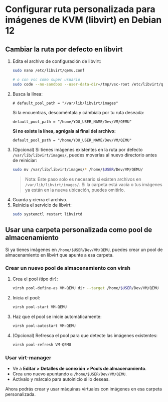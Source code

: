 # Configurar ruta personalizada para imágenes de KVM (libvirt) en Debian 12

## Cambiar la ruta por defecto en libvirt

1. Edita el archivo de configuración de libvirt:
   ```bash
   sudo nano /etc/libvirt/qemu.conf

   # o con vsc como super usuario
   sudo code --no-sandbox --user-data-dir=/tmp/vsc-root /etc/libvirt/qemu.conf
   ```
2. Busca la línea:
   ```
   # default_pool_path = "/var/lib/libvirt/images"
   ```
   Si la encuentras, descoméntala y cámbiala por tu ruta deseada:
   ```
   default_pool_path = "/home/YOU_USER_NAME/Dev/VM/QEMU"
   ```
   **Si no existe la línea, agrégala al final del archivo:**
   ```
   default_pool_path = "/home/YOU_USER_NAME/Dev/VM/QEMU"
   ```
3. (Opcional) Si tienes imágenes existentes en la ruta por defecto `/var/lib/libvirt/images/`, puedes moverlas al nuevo directorio antes de reiniciar:
   ```bash
   sudo mv /var/lib/libvirt/images/* /home/$USER/Dev/VM/QEMU/
   ```
   > Nota: Este paso solo es necesario si existen archivos en `/var/lib/libvirt/images/`. Si la carpeta está vacía o tus imágenes ya están en la nueva ubicación, puedes omitirlo.
4. Guarda y cierra el archivo.
5. Reinicia el servicio de libvirt:
   ```bash
   sudo systemctl restart libvirtd
   ```

## Usar una carpeta personalizada como pool de almacenamiento
Si ya tienes imágenes en `/home/$USER/Dev/VM/QEMU`, puedes crear un pool de almacenamiento en libvirt que apunte a esa carpeta.

### Crear un nuevo pool de almacenamiento con virsh

1. Crea el pool (tipo dir):
   ```bash
   virsh pool-define-as VM-QEMU dir --target /home/$USER/Dev/VM/QEMU
   ```
2. Inicia el pool:
   ```bash
   virsh pool-start VM-QEMU
   ```
3. Haz que el pool se inicie automáticamente:
   ```bash
   virsh pool-autostart VM-QEMU
   ```
4. (Opcional) Refresca el pool para que detecte las imágenes existentes:
   ```bash
   virsh pool-refresh VM-QEMU
   ```

### Usar virt-manager
- Ve a **Editar > Detalles de conexión > Pools de almacenamiento**.
- Crea uno nuevo apuntando a `/home/$USER/Dev/VM/QEMU`.
- Actívalo y márcalo para autoinicio si lo deseas.

Ahora podrás crear y usar máquinas virtuales con imágenes en esa carpeta personalizada.
